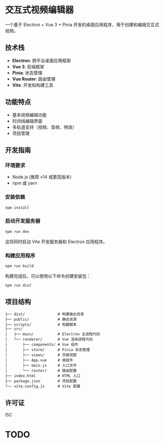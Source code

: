# 交互式视频编辑器

一个基于 Electron + Vue 3 + Pinia 开发的桌面应用程序，用于创建和编辑交互式视频。

## 技术栈

- **Electron**: 跨平台桌面应用框架
- **Vue 3**: 前端框架
- **Pinia**: 状态管理
- **Vue Router**: 路由管理
- **Vite**: 开发和构建工具

## 功能特点

- 基本视频编辑功能
- 时间线编辑界面
- 多轨道支持（视频、音频、特效）
- 项目管理

## 开发指南

### 环境要求

- Node.js (推荐 v14 或更高版本)
- npm 或 yarn

### 安装依赖

```bash
npm install
```

### 启动开发服务器

```bash
npm run dev
```

这将同时启动 Vite 开发服务器和 Electron 应用程序。

### 构建应用程序

```bash
npm run build
```

构建完成后，可以使用以下命令创建安装包：

```bash
npm run dist
```

## 项目结构

```
├── dist/               # 构建输出目录
├── public/             # 静态资源
├── scripts/            # 构建脚本
├── src/
│   ├── main/           # Electron 主进程代码
│   └── renderer/       # Vue 渲染进程代码
│       ├── components/ # Vue 组件
│       ├── store/      # Pinia 状态管理
│       ├── views/      # 页面视图
│       ├── App.vue     # 根组件
│       ├── main.js     # 入口文件
│       └── router/     # 路由配置
├── index.html          # HTML 入口
├── package.json        # 项目配置
└── vite.config.js      # Vite 配置
```

## 许可证

ISC

# TODO
